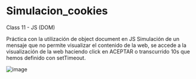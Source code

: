 # Simulacion_cookies
Class 11 - JS (DOM)

Práctica con la utilización de object document en JS
Simulación de un mensaje que no permite visualizar el contenido de la web,
se accede a la visualización de la web haciendo click en ACEPTAR o transcurrido 10s que hemos definido con setTimeout.

![image](https://user-images.githubusercontent.com/116028887/201092240-1c2127a0-53fa-4693-8d05-e30089c76657.png)
